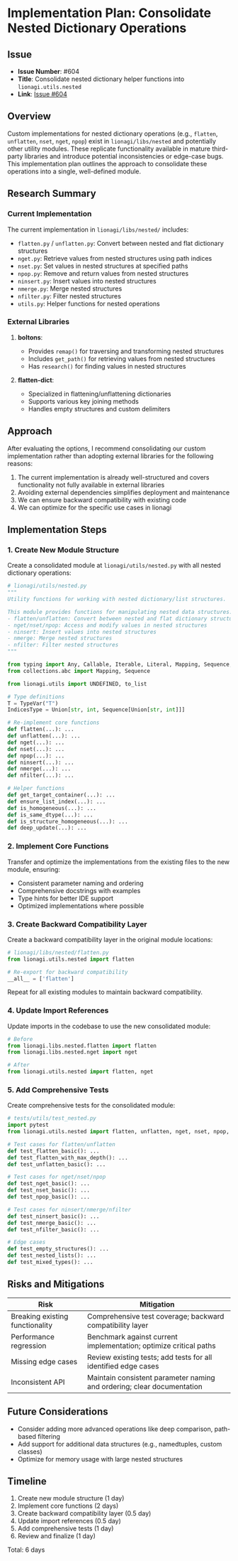 # Implementation Plan: Consolidate Nested Dictionary Operations

## Issue

- **Issue Number**: #604
- **Title**: Consolidate nested dictionary helper functions into
  `lionagi.utils.nested`
- **Link**: [Issue #604](https://github.com/khive-ai/lionagi/issues/604)

## Overview

Custom implementations for nested dictionary operations (e.g., `flatten`,
`unflatten`, `nset`, `nget`, `npop`) exist in `lionagi/libs/nested` and
potentially other utility modules. These replicate functionality available in
mature third-party libraries and introduce potential inconsistencies or
edge-case bugs. This implementation plan outlines the approach to consolidate
these operations into a single, well-defined module.

## Research Summary

### Current Implementation

The current implementation in `lionagi/libs/nested/` includes:

- `flatten.py` / `unflatten.py`: Convert between nested and flat dictionary
  structures
- `nget.py`: Retrieve values from nested structures using path indices
- `nset.py`: Set values in nested structures at specified paths
- `npop.py`: Remove and return values from nested structures
- `ninsert.py`: Insert values into nested structures
- `nmerge.py`: Merge nested structures
- `nfilter.py`: Filter nested structures
- `utils.py`: Helper functions for nested operations

### External Libraries

1. **boltons**:
   - Provides `remap()` for traversing and transforming nested structures
   - Includes `get_path()` for retrieving values from nested structures
   - Has `research()` for finding values in nested structures

2. **flatten-dict**:
   - Specialized in flattening/unflattening dictionaries
   - Supports various key joining methods
   - Handles empty structures and custom delimiters

## Approach

After evaluating the options, I recommend consolidating our custom
implementation rather than adopting external libraries for the following
reasons:

1. The current implementation is already well-structured and covers
   functionality not fully available in external libraries
2. Avoiding external dependencies simplifies deployment and maintenance
3. We can ensure backward compatibility with existing code
4. We can optimize for the specific use cases in lionagi

## Implementation Steps

### 1. Create New Module Structure

Create a consolidated module at `lionagi/utils/nested.py` with all nested
dictionary operations:

```python
# lionagi/utils/nested.py
"""
Utility functions for working with nested dictionary/list structures.

This module provides functions for manipulating nested data structures:
- flatten/unflatten: Convert between nested and flat dictionary structures
- nget/nset/npop: Access and modify values in nested structures
- ninsert: Insert values into nested structures
- nmerge: Merge nested structures
- nfilter: Filter nested structures
"""

from typing import Any, Callable, Iterable, Literal, Mapping, Sequence, TypeVar, Union, overload
from collections.abc import Mapping, Sequence

from lionagi.utils import UNDEFINED, to_list

# Type definitions
T = TypeVar("T")
IndicesType = Union[str, int, Sequence[Union[str, int]]]

# Re-implement core functions
def flatten(...): ...
def unflatten(...): ...
def nget(...): ...
def nset(...): ...
def npop(...): ...
def ninsert(...): ...
def nmerge(...): ...
def nfilter(...): ...

# Helper functions
def get_target_container(...): ...
def ensure_list_index(...): ...
def is_homogeneous(...): ...
def is_same_dtype(...): ...
def is_structure_homogeneous(...): ...
def deep_update(...): ...
```

### 2. Implement Core Functions

Transfer and optimize the implementations from the existing files to the new
module, ensuring:

- Consistent parameter naming and ordering
- Comprehensive docstrings with examples
- Type hints for better IDE support
- Optimized implementations where possible

### 3. Create Backward Compatibility Layer

Create a backward compatibility layer in the original module locations:

```python
# lionagi/libs/nested/flatten.py
from lionagi.utils.nested import flatten

# Re-export for backward compatibility
__all__ = ['flatten']
```

Repeat for all existing modules to maintain backward compatibility.

### 4. Update Import References

Update imports in the codebase to use the new consolidated module:

```python
# Before
from lionagi.libs.nested.flatten import flatten
from lionagi.libs.nested.nget import nget

# After
from lionagi.utils.nested import flatten, nget
```

### 5. Add Comprehensive Tests

Create comprehensive tests for the consolidated module:

```python
# tests/utils/test_nested.py
import pytest
from lionagi.utils.nested import flatten, unflatten, nget, nset, npop, ninsert, nmerge, nfilter

# Test cases for flatten/unflatten
def test_flatten_basic(): ...
def test_flatten_with_max_depth(): ...
def test_unflatten_basic(): ...

# Test cases for nget/nset/npop
def test_nget_basic(): ...
def test_nset_basic(): ...
def test_npop_basic(): ...

# Test cases for ninsert/nmerge/nfilter
def test_ninsert_basic(): ...
def test_nmerge_basic(): ...
def test_nfilter_basic(): ...

# Edge cases
def test_empty_structures(): ...
def test_nested_lists(): ...
def test_mixed_types(): ...
```

## Risks and Mitigations

| Risk                            | Mitigation                                                             |
| ------------------------------- | ---------------------------------------------------------------------- |
| Breaking existing functionality | Comprehensive test coverage; backward compatibility layer              |
| Performance regression          | Benchmark against current implementation; optimize critical paths      |
| Missing edge cases              | Review existing tests; add tests for all identified edge cases         |
| Inconsistent API                | Maintain consistent parameter naming and ordering; clear documentation |

## Future Considerations

- Consider adding more advanced operations like deep comparison, path-based
  filtering
- Add support for additional data structures (e.g., namedtuples, custom classes)
- Optimize for memory usage with large nested structures

## Timeline

1. Create new module structure (1 day)
2. Implement core functions (2 days)
3. Create backward compatibility layer (0.5 day)
4. Update import references (0.5 day)
5. Add comprehensive tests (1 day)
6. Review and finalize (1 day)

Total: 6 days
